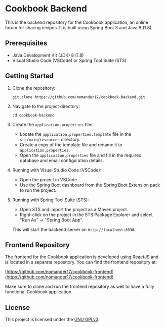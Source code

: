 # Cookbook Backend

This is the backend repository for the Cookbook application, an online forum for sharing recipes. It is built using Spring Boot 3 and Java 8 (1.8).

## Prerequisites

- Java Development Kit (JDK) 8 (1.8)
- Visual Studio Code (VSCode) or Spring Tool Suite (STS)

## Getting Started

1. Clone the repository:

   ```
   git clone https://github.com/nomander17/cookbook-backend.git
   ```

2. Navigate to the project directory:

   ```
   cd cookbook-backend
   ```

3. Create the `application.properties` file:

   - Locate the `application.properties.template` file in the `src/main/resources` directory.
   - Create a copy of the template file and rename it to `application.properties`.
   - Open the `application.properties` file and fill in the required database and email configuration details.

4. Running with Visual Studio Code (VSCode):

   - Open the project in VSCode.
   - Use the Spring Boot dashboard from the Spring Boot Extension pack to run the project.

5. Running with Spring Tool Suite (STS):

   - Open STS and import the project as a Maven project.
   - Right-click on the project in the STS Package Explorer and select "Run As" -> "Spring Boot App".

   This will start the backend server on `http://localhost:8090`.

## Frontend Repository

The frontend for the Cookbook application is developed using ReactJS and is located in a separate repository. You can find the frontend repository at:

[https://github.com/nomander17/cookbook-frontend](https://github.com/nomander17/cookbook-frontend)

Make sure to clone and run the frontend repository as well to have a fully functional Cookbook application.

## License

This project is licensed under the [GNU GPLv3](LICENSE).